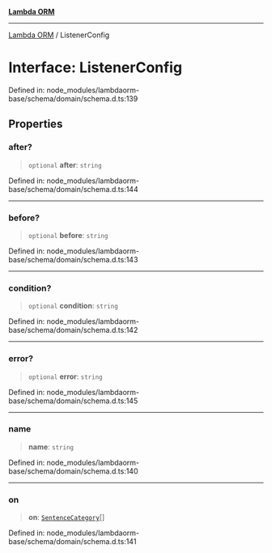 [**Lambda ORM**](../README.md)

***

[Lambda ORM](../README.md) / ListenerConfig

# Interface: ListenerConfig

Defined in: node\_modules/lambdaorm-base/schema/domain/schema.d.ts:139

## Properties

### after?

> `optional` **after**: `string`

Defined in: node\_modules/lambdaorm-base/schema/domain/schema.d.ts:144

***

### before?

> `optional` **before**: `string`

Defined in: node\_modules/lambdaorm-base/schema/domain/schema.d.ts:143

***

### condition?

> `optional` **condition**: `string`

Defined in: node\_modules/lambdaorm-base/schema/domain/schema.d.ts:142

***

### error?

> `optional` **error**: `string`

Defined in: node\_modules/lambdaorm-base/schema/domain/schema.d.ts:145

***

### name

> **name**: `string`

Defined in: node\_modules/lambdaorm-base/schema/domain/schema.d.ts:140

***

### on

> **on**: [`SentenceCategory`](../enumerations/SentenceCategory.md)[]

Defined in: node\_modules/lambdaorm-base/schema/domain/schema.d.ts:141
